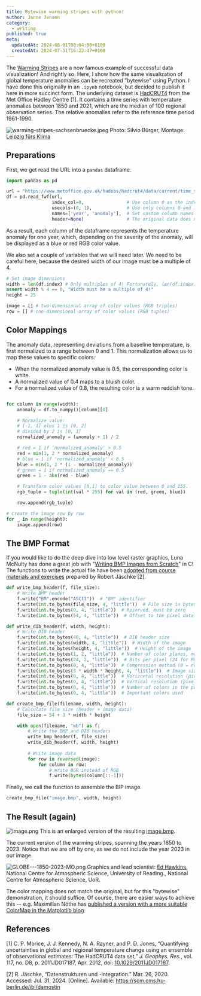 ```yaml
---
title: Bytewise warming stripes with python!
author: Janne Jensen
category:
  - writing
published: true
meta:
  updatedAt: 2024-08-01T08:04:00+0100
  createdAt: 2024-07-31T16:22:47+0100
---
```


The [Warming Stripes](https://en.wikipedia.org/wiki/Warming_stripes) are a now famous example of successful data visualization! And rightly so. Here, I show how the same visualization of global temperature anomalies can be recreated "bytewise" using Python. I have done this originally in an `.ipynb` notebook, but decided to publish it here in more succinct form. The underlying dataset is [HadCRUT4](https://doi.org/10.1029/2011JD017187) from the Met Office Hadley Centre [1]. It contains a time series with temperature anomalies between 1850 and 2021, which are the median of 100 regional observation series. The relative anomalies refer to the reference time period 1961-1990.

![warming-stripes-sachsenbruecke.jpeg](/warming-stripes-sachsenbruecke.jpeg)
Photo: Silvio Bürger, Montage: [Leipzig fürs Klima](https://sachsenbruecke.de/)

## Preparations

First, we get read the URL into a `pandas` dataframe.

```python
import pandas as pd

url = "https://www.metoffice.gov.uk/hadobs/hadcrut4/data/current/time_series/HadCRUT.4.6.0.0.annual_ns_avg.txt"
df = pd.read_fwf(url,
                 index_col=0,                # Use column 0 as the index
                 usecols=(0, 1),             # Use only columns 0 and 1 from the original data
                 names=['year', 'anomaly'],  # Set custom column names
                 header=None)                # The original data does not have a header
```

As a result, each column of the dataframe represents the temperature anomaly for one year, which, depending on the severity of the anomaly, will be displayed as a blue or red RGB color value.

We also set a couple of variables that we will need later. We need to be careful here, because the desired width of our image must be a multiple of 4.

```python
# Set image dimensions
width = len(df.index) # Only multiples of 4! Fortunately, len(df.index) is 172 :)
assert width % 4 == 0, "Width must be a multiple of 4!"
height = 25

image = [] # two-dimensional array of color values (RGB triples)
row = [] # one-dimensional array of color values (RGB tuples)
```

## Color Mappings

The anomaly data, representing deviations from a baseline temperature, is first normalized to a range between 0 and 1. This normalization allows us to map these values to specific colors:

- When the normalized anomaly value is 0.5, the corresponding color is white.
- A normalized value of 0.4 maps to a bluish color.
- For a normalized value of 0.8, the resulting color is a warm reddish tone.


```python

for column in range(width):
    anomaly = df.to_numpy()[column][0]

    # Normalize value:
    # [-1, 1] plus 1 is [0, 2]
    # divided by 2 is [0, 1]
    normalized_anomaly = (anomaly + 1) / 2

	# red = 1 if 'normalized_anomaly' > 0.5
    red = min(1, 2 * normalized_anomaly)
    # blue = 1 if 'normalized_anomaly' < 0.5
    blue = min(1, 2 * (1 - normalized_anomaly))
    # green = 1 if normalized_anomaly == 0.5
    green = 1 - abs(red - blue)

    # Transform color values [0,1] to color value between 0 and 255.
    rgb_tuple = tuple(int(val * 255) for val in (red, green, blue))

    row.append(rgb_tuple)

# Create the image row by row
for _ in range(height):
    image.append(row)
```

## The BMP Format

If you would like to do the deep dive into low level raster graphics, Luna McNulty has done a great job with "[Writing BMP Images from Scratch](https://lmcnulty.me/words/bmp-output/)" in C! The functions to write the actual file have been [adopted from course materials and exercises](https://scm.cms.hu-berlin.de/ibi/damostin/-/blob/master/notebooks/3_Repraesentation_von_Text_Bild_Ton.ipynb) prepared by Robert Jäschke [2].

```python
def write_bmp_header(f, file_size):
    # Write BMP header
    f.write("BM".encode("ASCII"))  # "BM" identifier
    f.write(int.to_bytes(file_size, 4, "little"))  # File size in bytes
    f.write(int.to_bytes(0, 4, "little"))  # Reserved, must be zero
    f.write(int.to_bytes(54, 4, "little"))  # Offset to the pixel data

def write_dib_header(f, width, height):
    # Write DIB header
    f.write(int.to_bytes(40, 4, "little"))  # DIB header size
    f.write(int.to_bytes(width, 4, "little"))  # Width of the image
    f.write(int.to_bytes(height, 4, "little"))  # Height of the image
    f.write(int.to_bytes(1, 2, "little"))  # Number of color planes, must be 1
    f.write(int.to_bytes(24, 2, "little"))  # Bits per pixel (24 for RGB)
    f.write(int.to_bytes(0, 4, "little"))  # Compression method (0 = no compression)
    f.write(int.to_bytes(3 * width * height, 4, "little"))  # Image size in bytes
    f.write(int.to_bytes(0, 4, "little"))  # Horizontal resolution (pixels per meter)
    f.write(int.to_bytes(0, 4, "little"))  # Vertical resolution (pixels per meter)
    f.write(int.to_bytes(0, 4, "little"))  # Number of colors in the palette
    f.write(int.to_bytes(0, 4, "little"))  # Important colors used

def create_bmp_file(filename, width, height):
    # Calculate file size (header + image data)
    file_size = 54 + 3 * width * height

    with open(filename, "wb") as f:
        # Write the BMP and DIB headers
        write_bmp_header(f, file_size)
        write_dib_header(f, width, height)
        
        # Write image data
        for row in reversed(image):
            for column in row:
                # Write BGR instead of RGB
                f.write(bytes(column[::-1]))
```

Finally, we call the function to assemble the BIP image.
```python
create_bmp_file("image.bmp", width, height)
```

## The Result (again)

![image.png](/image.png)
This is an enlarged version of the resulting [image.bmp](/image.bmb).

The current version of the warming stripes, spanning the years 1850 to 2023. Notice that we are off by one, as we do not include the year 2023 in our image.

![GLOBE---1850-2023-MO.png](https://showyourstripes.info/stripes/GLOBE---1850-2023-MO.png)
Graphics and lead scientist: [Ed Hawkins](http://www.met.reading.ac.uk/~ed/home/index.php), National Centre for Atmospheric Science, University of Reading., National Centre for Atmospheric Science, UoR.

The color mapping does not match the original, but for this "bytewise" demonstration, it should suffice. Of course, there are easier ways to achieve this -- e.g. Maximilian Nöthe has [published a version with a more suitable ColorMap in the Matplotlib blog](https://matplotlib.org/matplotblog/posts/warming-stripes/).

## References

[1] C. P. Morice, J. J. Kennedy, N. A. Rayner, and P. D. Jones, “Quantifying uncertainties in global and regional temperature change using an ensemble of observational estimates: The HadCRUT4 data set,” _J. Geophys. Res._, vol. 117, no. D8, p. 2011JD017187, Apr. 2012, doi: [10.1029/2011JD017187](https://doi.org/10.1029/2011JD017187).

[2] R. Jäschke, “Datenstrukturen und -integration.” Mar. 26, 2020. Accessed: Jul. 31, 2024. [Online]. Available: https://scm.cms.hu-berlin.de/ibi/damostin

